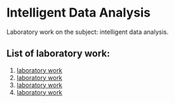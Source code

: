 # Intelligent Data Analysis
Laboratory work on the subject: intelligent data analysis.

## List of laboratory work:
1. [laboratory work](https://github.com/highbrow-228/Intelligent-Data-Analysis/blob/main/basics_of_working_in_jupyter_notebook.ipynb)
2. [laboratory work](https://github.com/highbrow-228/Intelligent-Data-Analysis/blob/main/exploratory_data_analysis.ipynb)
3. [laboratory work](https://github.com/highbrow-228/Intelligent-Data-Analysis/blob/main/processing_and_analysing_unstructured_data.ipynb)
4. [laboratory work](https://github.com/highbrow-228/Intelligent-Data-Analysis/blob/main/visualisation.ipynb)
